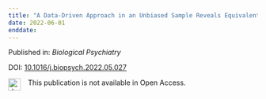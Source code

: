 ```yaml
---
title: "A Data-Driven Approach in an Unbiased Sample Reveals Equivalent Sex Ratio of Autism Spectrum Disorder–Associated Impairment in Early Childhood"
date: 2022-06-01
enddate:
---
```


Published in: *Biological Psychiatry*

DOI: [10.1016/j.biopsych.2022.05.027](https://doi.org/10.1016/j.biopsych.2022.05.027)

<img src="https://upload.wikimedia.org/wikipedia/commons/thumb/0/0e/Closed_Access_logo_transparent.svg/1200px-Closed_Access_logo_transparent.svg.png" alt="drawing" width="25" align="left"/> &nbsp;&nbsp;&nbsp;This publication is not available in Open Access.


